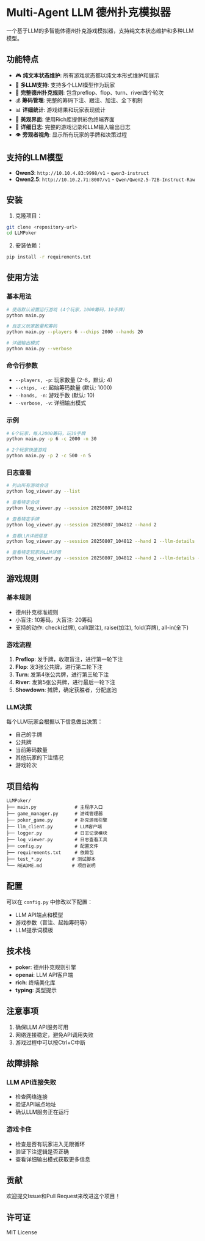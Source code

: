 # Multi-Agent LLM 德州扑克模拟器

一个基于LLM的多智能体德州扑克游戏模拟器，支持纯文本状态维护和多种LLM模型。

## 功能特点

- 🎮 **纯文本状态维护**: 所有游戏状态都以纯文本形式维护和展示
- 🤖 **多LLM支持**: 支持多个LLM模型作为玩家
- 🎯 **完整德州扑克规则**: 包含preflop、flop、turn、river四个轮次
- 💰 **筹码管理**: 完整的筹码下注、跟注、加注、全下机制
- 📊 **详细统计**: 游戏结果和玩家表现统计
- 🎨 **美观界面**: 使用Rich库提供彩色终端界面
- 📝 **详细日志**: 完整的游戏记录和LLM输入输出日志
- 👁️ **旁观者视角**: 显示所有玩家的手牌和决策过程

## 支持的LLM模型

- **Qwen3**: `http://10.10.4.83:9998/v1` - `qwen3-instruct`
- **Qwen2.5**: `http://10.10.2.71:8007/v1` - `Qwen/Qwen2.5-72B-Instruct-Raw`

## 安装

1. 克隆项目：
```bash
git clone <repository-url>
cd LLMPoker
```

2. 安装依赖：
```bash
pip install -r requirements.txt
```

## 使用方法

### 基本用法

```bash
# 使用默认设置运行游戏 (4个玩家，1000筹码，10手牌)
python main.py

# 自定义玩家数量和筹码
python main.py --players 6 --chips 2000 --hands 20

# 详细输出模式
python main.py --verbose
```

### 命令行参数

- `--players, -p`: 玩家数量 (2-6，默认: 4)
- `--chips, -c`: 起始筹码数量 (默认: 1000)
- `--hands, -n`: 游戏手数 (默认: 10)
- `--verbose, -v`: 详细输出模式

### 示例

```bash
# 6个玩家，每人2000筹码，玩30手牌
python main.py -p 6 -c 2000 -n 30

# 2个玩家快速游戏
python main.py -p 2 -c 500 -n 5
```

### 日志查看
```bash
# 列出所有游戏会话
python log_viewer.py --list

# 查看特定会话
python log_viewer.py --session 20250807_104812

# 查看特定手牌
python log_viewer.py --session 20250807_104812 --hand 2

# 查看LLM详细信息
python log_viewer.py --session 20250807_104812 --hand 2 --llm-details

# 查看特定玩家的LLM详情
python log_viewer.py --session 20250807_104812 --hand 2 --llm-details --player Player_3
```

## 游戏规则

### 基本规则
- 德州扑克标准规则
- 小盲注: 10筹码，大盲注: 20筹码
- 支持的动作: check(过牌), call(跟注), raise(加注), fold(弃牌), all-in(全下)

### 游戏流程
1. **Preflop**: 发手牌，收取盲注，进行第一轮下注
2. **Flop**: 发3张公共牌，进行第二轮下注
3. **Turn**: 发第4张公共牌，进行第三轮下注
4. **River**: 发第5张公共牌，进行最后一轮下注
5. **Showdown**: 摊牌，确定获胜者，分配底池

### LLM决策
每个LLM玩家会根据以下信息做出决策：
- 自己的手牌
- 公共牌
- 当前筹码数量
- 其他玩家的下注情况
- 游戏轮次

## 项目结构

```
LLMPoker/
├── main.py              # 主程序入口
├── game_manager.py      # 游戏管理器
├── poker_game.py        # 扑克游戏引擎
├── llm_client.py        # LLM客户端
├── logger.py            # 日志记录模块
├── log_viewer.py        # 日志查看工具
├── config.py            # 配置文件
├── requirements.txt     # 依赖包
├── test_*.py           # 测试脚本
└── README.md           # 项目说明
```

## 配置

可以在 `config.py` 中修改以下配置：

- LLM API端点和模型
- 游戏参数（盲注、起始筹码等）
- LLM提示词模板

## 技术栈

- **poker**: 德州扑克规则引擎
- **openai**: LLM API客户端
- **rich**: 终端美化库
- **typing**: 类型提示

## 注意事项

1. 确保LLM API服务可用
2. 网络连接稳定，避免API调用失败
3. 游戏过程中可以按Ctrl+C中断

## 故障排除

### LLM API连接失败
- 检查网络连接
- 验证API端点地址
- 确认LLM服务正在运行

### 游戏卡住
- 检查是否有玩家进入无限循环
- 验证下注逻辑是否正确
- 查看详细输出模式获取更多信息

## 贡献

欢迎提交Issue和Pull Request来改进这个项目！

## 许可证

MIT License 